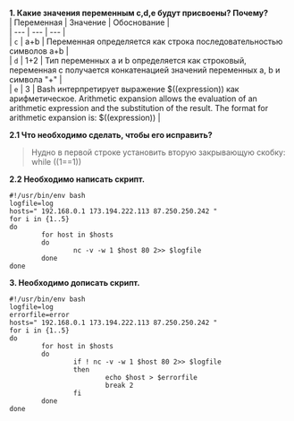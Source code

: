 **1. Какие значения переменным c,d,e будут присвоены? Почему?**  
| Переменная  | Значение | Обоснование |  
| --- | --- | --- |  
| `c` | a+b | Переменная определяется как строка последовательностью символов a+b |  
| `d` | 1+2 | Тип переменных a и b определяется как строковый, переменная c получается конкатенацией значений переменных a, b и символа "+" |  
| `e` | 3 | Bash интерпретирует выражение  $((expression)) как арифметическое. Arithmetic expansion allows the evaluation of an arithmetic expression and the substitution of the result.  The format for arithmetic expansion is: $((expression)) |  

**2.1 Что необходимо сделать, чтобы его исправить?**  
> Нудно в первой строке установить вторую закрывающую скобку:  
> while ((1==1))  

**2.2 Необходимо написать скрипт.**  
```
#!/usr/bin/env bash
logfile=log
hosts=" 192.168.0.1 173.194.222.113 87.250.250.242 "
for i in {1..5}
do
        for host in $hosts
        do
                nc -v -w 1 $host 80 2>> $logfile
        done
done
```

**3. Необходимо дописать скрипт.**  
```
#!/usr/bin/env bash
logfile=log
errorfile=error
hosts=" 192.168.0.1 173.194.222.113 87.250.250.242 "
for i in {1..5}
do
        for host in $hosts
        do
                if ! nc -v -w 1 $host 80 2>> $logfile
                then
                        echo $host > $errorfile
                        break 2
                fi
        done
done
```